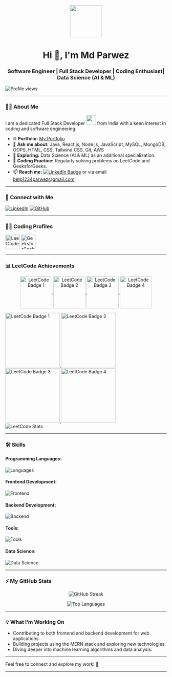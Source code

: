 <div id="header" align="center">
  <img src="https://media.giphy.com/media/M9gbBd9nbDrOTu1Mqx/giphy.gif" width="100"/>
</div>

<h1 align="center">Hi 👋, I'm Md Parwez</h1>
<h3 align="center">Software Engineer | Full Stack Developer | Coding Enthusiast| Data Science (AI & ML)</h3>

<p align="left">
  <img src="https://komarev.com/ghpvc/?username=mdparwez&label=Profile%20views&color=0e75b6&style=flat" alt="Profile views" />
</p>

---

### 👨‍💻 About Me

I am a dedicated Full Stack Developer <img src="https://media.giphy.com/media/WUlplcMpOCEmTGBtBW/giphy.gif" width="30"> from India with a keen interest in coding and software engineering.

- 🌐 **Portfolio:** [My Portfolio](https://mdparwezportfolio-website.vercel.app/)
- 💬 **Ask me about:** Java, React.js, Node.js, JavaScript, MySQL, MongoDB, OOPS, HTML, CSS, Tailwind CSS, Git, AWS
- 🌱 **Exploring:** Data Science (AI & ML) as an additional specialization.
- 🚀 **Coding Practice:** Regularly solving problems on LeetCode and GeeksforGeeks.
- 📫 **Reach me:** [![LinkedIn Badge](https://img.shields.io/badge/-parwez-blue?style=flat&logo=Linkedin&logoColor=white)](https://www.linkedin.com/in/md-parwez-3a44871b7/) or via email betp1234parwez@gmail.com

---

### 🚀 Connect with Me

[![LinkedIn](https://skillicons.dev/icons?i=linkedin)](https://www.linkedin.com/in/md-parwez-3a44871b7)
[![GitHub](https://skillicons.dev/icons?i=github)](https://github.com/MdParwez)

---

### 👨‍💻 Coding Profiles

<div>
  <a href="https://leetcode.com/imparwez/" target="_blank"><img src="https://firebasestorage.googleapis.com/v0/b/storage-2a9f1.appspot.com/o/github-readme-img%2F6.svg?alt=media&token=2e74ad55-57f2-40aa-adff-c46ea7a8b4c5" alt="LeetCode" height="45" width="45"/></a>
  <a href="https://auth.geeksforgeeks.org/user/imparwez/" target="_blank"><img src="https://firebasestorage.googleapis.com/v0/b/storage-2a9f1.appspot.com/o/github-readme-img%2F5.svg?alt=media&token=dcf0a6d1-d72b-4716-b119-5db5e169480c" alt="GeeksforGeeks" height="45" width="45"/></a>
</div>

---

### 📊 LeetCode Achievements
<p align="center">
  <a href="https://leetcode.com/u/imparwez/" target="_blank">
    <img align="center" src="https://leetcode.com/static/images/badges/2024/gif/2024-02.gif" alt="LeetCode Badge 1" height="100" width="100" />
  </a>
  <a href="https://leetcode.com/u/imparwez/" target="_blank">
    <img align="center" src="https://leetcode.com/static/images/badges/2024/gif/2024-03.gif" alt="LeetCode Badge 2" height="100" width="100" />
  </a>
  <a href="https://leetcode.com/u/imparwez/" target="_blank">
    <img align="center" src="https://assets.leetcode.com/static_assets/marketing/2024-200.gif" alt="LeetCode Badge 3" height="100" width="100" />
  </a>
  <a href="https://leetcode.com/u/imparwez/" target="_blank">
    <img align="center" src="https://assets.leetcode.com/static_assets/marketing/2024-100.gif" alt="LeetCode Badge 4" height="100" width="100" />
  </a>
</p>

  <a href="https://leetcode.com/u/imparwez/" target="_blank">
    <img src="https://leetcode.com/static/images/badges/2024/gif/2024-02.gif" alt="LeetCode Badge 1" height="170" width="170" />
    <img src="https://leetcode.com/static/images/badges/2024/gif/2024-03.gif" alt="LeetCode Badge 2" height="170" width="170" />
    <img src="https://assets.leetcode.com/static_assets/marketing/2024-200.gif" alt="LeetCode Badge 3" height="170" width="170" />
    <img src="https://assets.leetcode.com/static_assets/marketing/2024-100.gif" alt="LeetCode Badge 4" height="170" width="170" />
  </a>
</div>

<div>
  <img src="https://leetcard.jacoblin.cool/imparwez?theme=dark&font=Nunito&ext=heatmap" alt="LeetCode Stats" />
</div>

---

### 🛠️ Skills

#### Programming Languages:

![Languages](https://skillicons.dev/icons?i=c,cpp,python,java,kotlin,js)

#### Frontend Development:

![Frontend](https://skillicons.dev/icons?i=html,css,bootstrap,tailwind,js,ts,react,redux,angular,figma)

#### Backend Development:

![Backend](https://skillicons.dev/icons?i=nodejs,express,mongo,mysql,firebase,aws,gcp)

#### Tools:

![Tools](https://skillicons.dev/icons?i=git,github,linux,androidstudio,docker,vscode,idea,md,ps)

#### Data Science:

![Data Science](https://skillicons.dev/icons?i=python,r,tensorflow,pytorch,keras,numpy,pandas,matplotlib,seaborn,scikit-learn)

---

### ⚡ My GitHub Stats

<p align="center">
  <img src="http://github-readme-streak-stats.herokuapp.com?user=MdParwez&theme=dark&background=000000" alt="GitHub Streak"/>
</p>

<p align="center">
  <img src="https://github-readme-stats.vercel.app/api/top-langs/?username=MdParwez&layout=compact&theme=vision-friendly-dark" alt="Top Languages"/>
</p>

---

### 💡 What I’m Working On

- Contributing to both frontend and backend development for web applications.
- Building projects using the MERN stack and exploring new technologies.
- Diving deeper into machine learning algorithms and data analysis.

---

Feel free to connect and explore my work! 🚀

<hr>

